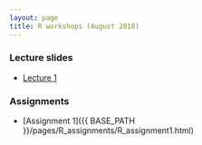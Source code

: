 ```yaml
---
layout: page
title: R workshops (August 2018)
---
```


### Lecture slides
* [Lecture 1](http://rpubs.com/gavinmdouglas/409692)

### Assignments
* [Assignment 1]({{ BASE_PATH }}/pages/R_assignments/R_assignment1.html)
